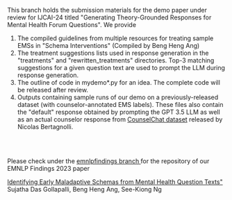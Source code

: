 

This branch holds the submission materials for the demo paper under review for IJCAI-24
titled "Generating Theory-Grounded Responses for Mental Health Forum Questions". We provide
<ol>
<li>The compiled guidelines from multiple resources for treating sample EMSs in "Schema Interventions" (Compiled by Beng Heng Ang)
</li>
<li>The treatment suggestions lists used in response generation in the "treatments" and "rewritten_treatments" directories. 
Top-3 matching suggestions for a given question text
are used to prompt the LLM during response generation.
</li>
<li>
The outline of code in mydemo*.py for an idea. The complete code will be released after review.
</li>
<li>
Outputs containing sample runs of our demo on a previously-released dataset (with counselor-annotated EMS labels).
These files also contain the "default" response obtained by prompting the GPT 3.5 LLM as well as an actual counselor response
from <a href="https://github.com/nbertagnolli/counsel-chat">CounselChat dataset</a> released by Nicolas Bertagnolli.
</li>
</ol>

<br>
<br>

Please check under the <a href="https://github.com/NUS-IDS/ems_mentalhealth/tree/emnlpfindings"> emnlpfindings branch </a> for the repository 
of our EMNLP Findings 2023 paper 

<a href="https://aclanthology.org/2023.findings-emnlp.792/">Identifying Early Maladaptive Schemas from Mental Health Question Texts" </a>
Sujatha Das Gollapalli, Beng Heng Ang, See-Kiong Ng
